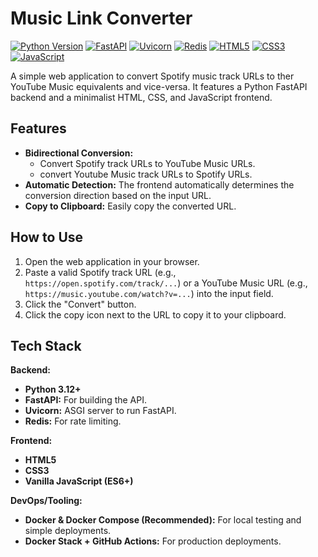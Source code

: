 # Music Link Converter

[![Python Version](https://img.shields.io/badge/python-3.12%2B-blue.svg)](https://www.python.org/)
[![FastAPI](https://img.shields.io/badge/FastAPI-0.100%2B-009688.svg)](https://fastapi.tiangolo.com/)
[![Uvicorn](https://img.shields.io/badge/Uvicorn-0.20%2B-purple.svg)](https://www.uvicorn.org/)
[![Redis](https://img.shields.io/badge/Redis-6.0%2B-red.svg)](https://redis.io/)
[![HTML5](https://img.shields.io/badge/HTML-5-orange.svg)](https://developer.mozilla.org/en-US/docs/Web/Guide/HTML/HTML5)
[![CSS3](https://img.shields.io/badge/CSS-3-blueviolet.svg)](https://developer.mozilla.org/en-US/docs/Web/CSS)
[![JavaScript](https://img.shields.io/badge/JavaScript-ES6%2B-yellow.svg)](https://developer.mozilla.org/en-US/docs/Web/JavaScript)

A simple web application to convert Spotify music track URLs to ther YouTube Music equivalents and vice-versa. It features a Python FastAPI backend and a minimalist HTML, CSS, and JavaScript frontend.

## Features

* **Bidirectional Conversion:**
  * Convert Spotify track URLs to YouTube Music URLs.
  * convert Youtube Music track URLs to Spotify URLs.
* **Automatic Detection:** The frontend automatically determines the conversion direction based on the input URL.
* **Copy to Clipboard:** Easily copy the converted URL.

## How to Use

1. Open the web application in your browser.
2. Paste a valid Spotify track URL (e.g., `https://open.spotify.com/track/...`) or a YouTube Music URL (e.g., `https://music.youtube.com/watch?v=...`) into the input field.
3. Click the "Convert" button.
4. Click the copy icon next to the URL to copy it to your clipboard.

## Tech Stack

**Backend:**

* **Python 3.12+**
* **FastAPI:** For building the API.
* **Uvicorn:** ASGI server to run FastAPI.
* **Redis:** For rate limiting.

**Frontend:**

* **HTML5**
* **CSS3**
* **Vanilla JavaScript (ES6+)**

**DevOps/Tooling:**

* **Docker & Docker Compose (Recommended):** For local testing and simple deployments.
* **Docker Stack + GitHub Actions:** For production deployments.
